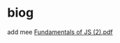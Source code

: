 # biog
add mee
[Fundamentals of JS (2).pdf](https://github.com/shrutarshi2002/frontend-Tutorial/files/12167844/Fundamentals.of.JS.2.pdf)
